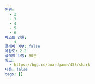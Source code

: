 ```yaml
---
인원:
  - 2
  - 3
  - 4
  - 5
  - 6
베스트 인원:
  - 4
플레이 여부: false
복잡도: 2.2
플레이 타임: 90분
링크:
  - https://bgg.cc/boardgame/433/shark
내용: false
tags: []
---
```

